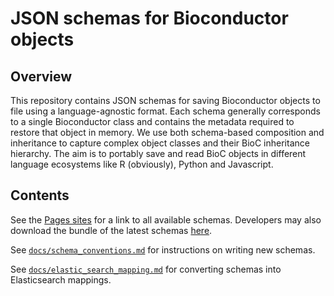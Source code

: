 # JSON schemas for Bioconductor objects

## Overview

This repository contains JSON schemas for saving Bioconductor objects to file using a language-agnostic format.
Each schema generally corresponds to a single Bioconductor class and contains the metadata required to restore that object in memory.
We use both schema-based composition and inheritance to capture complex object classes and their BioC inheritance hierarchy.
The aim is to portably save and read BioC objects in different language ecosystems like R (obviously), Python and Javascript.

## Contents

See the [Pages sites](https://ltla.github.io/BiocObjectSchemas) for a link to all available schemas.
Developers may also download the bundle of the latest schemas [here](https://ltla.github.io/BiocObjectSchemas/bundle.tar.gz).

See [`docs/schema_conventions.md`](docs/schema_conventions.md) for instructions on writing new schemas.

See [`docs/elastic_search_mapping.md`](docs/elastic_search_mapping.md) for converting schemas into Elasticsearch mappings.
